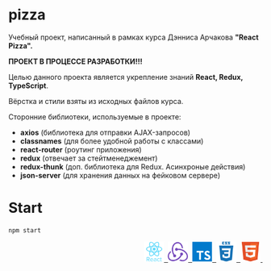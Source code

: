 # pizza

Учебный проект, написанный в рамках курса Дэнниса Арчакова **"React Pizza".**

**ПРОЕКТ В ПРОЦЕССЕ РАЗРАБОТКИ!!!**

Целью данного проекта является укрепление знаний **React, Redux, TypeScript**.

Вёрстка и стили взяты из исходных файлов курса.

Сторонние библиотеки, используемые в проекте:
  - **axios** (библиотека для отправки AJAX-запросов)
  - **classnames** (для более удобной работы с классами)
  - **react-router** (роутинг приложения)
  - **redux** (отвечает за стейтменеджемент)
  - **redux-thunk** (доп. библиотека для Redux. Асинхроные действия)
  - **json-server** (для хранения данных на фейковом сервере)

# Start
```bash
npm start
```

<div align="right">
  <a href="https://reactjs.org/">
    <img src="https://github.com/devicons/devicon/blob/master/icons/react/react-original-wordmark.svg" title="React" alt="React" width="40" height="40"/>&nbsp;
  </a>
  <a href="https://redux.js.org/">
    <img src="https://github.com/devicons/devicon/blob/master/icons/redux/redux-original.svg" title="Redux" alt="Redux " width="40" height="40"/>&nbsp;
  </a>
   <a href="https://www.typescriptlang.org/">    
    <img src="https://github.com/devicons/devicon/blob/master/icons/typescript/typescript-plain.svg" title="TypeScript" alt="TypeScript" width="40" height="40"/>&nbsp;
  </a>
  <a href="https://www.w3.org/Style/CSS/">
    <img src="https://github.com/devicons/devicon/blob/master/icons/css3/css3-plain-wordmark.svg"  title="CSS3" alt="CSS" width="40" height="40"/>&nbsp;
  </a>
  <a href="https://html.spec.whatwg.org/">    
    <img src="https://github.com/devicons/devicon/blob/master/icons/html5/html5-original.svg" title="HTML5" alt="HTML" width="40" height="40"/>&nbsp;
  </a>
</div>
